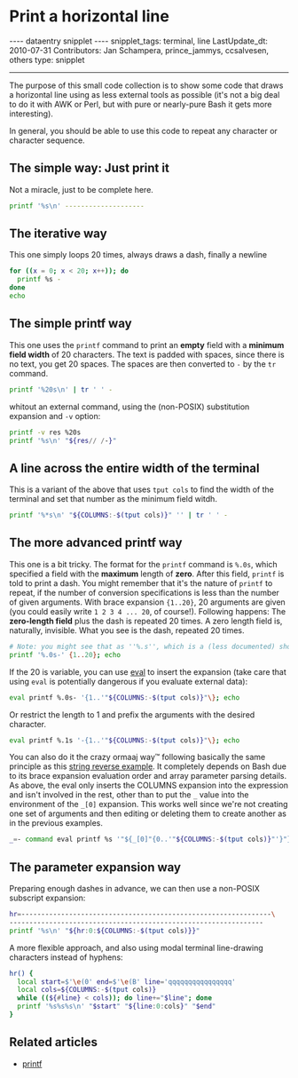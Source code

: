 # Print a horizontal line

\-\-\-- dataentry snipplet \-\-\-- snipplet_tags: terminal, line
LastUpdate_dt: 2010-07-31 Contributors: Jan Schampera, prince_jammys,
ccsalvesen, others type: snipplet

------------------------------------------------------------------------

The purpose of this small code collection is to show some code that
draws a horizontal line using as less external tools as possible (it\'s
not a big deal to do it with AWK or Perl, but with pure or nearly-pure
Bash it gets more interesting).

In general, you should be able to use this code to repeat any character
or character sequence.

## The simple way: Just print it

Not a miracle, just to be complete here.

``` bash
printf '%s\n' --------------------
```

## The iterative way

This one simply loops 20 times, always draws a dash, finally a newline

``` bash
for ((x = 0; x < 20; x++)); do
  printf %s -
done
echo
```

## The simple printf way

This one uses the `printf` command to print an **empty** field with a
**minimum field width** of 20 characters. The text is padded with
spaces, since there is no text, you get 20 spaces. The spaces are then
converted to `-` by the `tr` command.

``` bash
printf '%20s\n' | tr ' ' -
```

whitout an external command, using the (non-POSIX) substitution
expansion and `-v` option:

``` bash
printf -v res %20s
printf '%s\n' "${res// /-}"
```

## A line across the entire width of the terminal

This is a variant of the above that uses `tput cols` to find the width
of the terminal and set that number as the minimum field witdh.

``` bash
printf '%*s\n' "${COLUMNS:-$(tput cols)}" '' | tr ' ' -
```

## The more advanced printf way

This one is a bit tricky. The format for the `printf` command is `%.0s`,
which specified a field with the **maximum** length of **zero**. After
this field, `printf` is told to print a dash. You might remember that
it\'s the nature of `printf` to repeat, if the number of conversion
specifications is less than the number of given arguments. With brace
expansion `{1..20}`, 20 arguments are given (you could easily write
`1 2 3 4 ... 20`, of course!). Following happens: The **zero-length
field** plus the dash is repeated 20 times. A zero length field is,
naturally, invisible. What you see is the dash, repeated 20 times.

``` bash
# Note: you might see that as ''%.s'', which is a (less documented) shorthand for ''%.0s''
printf '%.0s-' {1..20}; echo
```

If the 20 is variable, you can use [eval](/commands/builtin/eval) to
insert the expansion (take care that using `eval` is potentially
dangerous if you evaluate external data):

``` bash
eval printf %.0s- '{1..'"${COLUMNS:-$(tput cols)}"\}; echo
```

Or restrict the length to 1 and prefix the arguments with the desired
character.

``` bash
eval printf %.1s '-{1..'"${COLUMNS:-$(tput cols)}"\}; echo
```

You can also do it the crazy ormaaj way™ following basically the same
principle as this [string reverse
example](/commands/builtin/eval#expansion_side-effects). It completely
depends on Bash due to its brace expansion evaluation order and array
parameter parsing details. As above, the eval only inserts the COLUMNS
expansion into the expression and isn\'t involved in the rest, other
than to put the `_` value into the environment of the `_[0]` expansion.
This works well since we\'re not creating one set of arguments and then
editing or deleting them to create another as in the previous examples.

``` bash
_=- command eval printf %s '"${_[0]"{0..'"${COLUMNS:-$(tput cols)}"'}"}"'; echo
```

## The parameter expansion way

Preparing enough dashes in advance, we can then use a non-POSIX
subscript expansion:

``` bash
hr=---------------------------------------------------------------\
----------------------------------------------------------------
printf '%s\n' "${hr:0:${COLUMNS:-$(tput cols)}}"
```

A more flexible approach, and also using modal terminal line-drawing
characters instead of hyphens:

``` bash
hr() {
  local start=$'\e(0' end=$'\e(B' line='qqqqqqqqqqqqqqqq'
  local cols=${COLUMNS:-$(tput cols)}
  while ((${#line} < cols)); do line+="$line"; done
  printf '%s%s%s\n' "$start" "${line:0:cols}" "$end"
}
```

## Related articles

-   [printf](/commands/builtin/printf)
